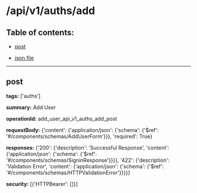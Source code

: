 # /api/v1/auths/add

## Table of contents:
- [post](#post)

- [json file](./_api_v1_auths_add.json)

---
<a name="post"></a>
## post

**tags:** ['auths']

**summary:** Add User

**operationId:** add_user_api_v1_auths_add_post

**requestBody:** {'content': {'application/json': {'schema': {'$ref': '#/components/schemas/AddUserForm'}}}, 'required': True}

**responses:** {'200': {'description': 'Successful Response', 'content': {'application/json': {'schema': {'$ref': '#/components/schemas/SigninResponse'}}}}, '422': {'description': 'Validation Error', 'content': {'application/json': {'schema': {'$ref': '#/components/schemas/HTTPValidationError'}}}}}

**security:** [{'HTTPBearer': []}]

